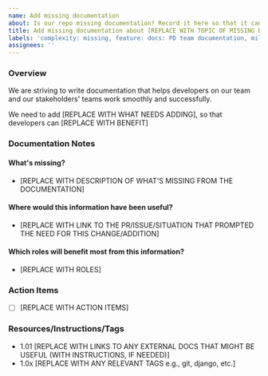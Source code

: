 ```yaml
---
name: Add missing documentation
about: Is our repo missing documentation? Record it here so that it can be added
title: Add missing documentation about [REPLACE WITH TOPIC OF MISSING DOCUMENTATION]
labels: 'complexity: missing, feature: docs: PD team documentation, milestone: missing, role: missing, size: missing'
assignees: ''
---
```


### Overview

We are striving to write documentation that helps developers on our team and our stakeholders' teams work smoothly and successfully.

We need to add [REPLACE WITH WHAT NEEDS ADDING], so that developers can [REPLACE WITH BENEFIT]

### Documentation Notes

#### What's missing?

- [REPLACE WITH DESCRIPTION OF WHAT'S MISSING FROM THE DOCUMENTATION]

#### Where would this information have been useful?

- [REPLACE WITH LINK TO THE PR/ISSUE/SITUATION THAT PROMPTED THE NEED FOR THIS CHANGE/ADDITION]

#### Which roles will benefit most from this information?

- [REPLACE WITH ROLES]

### Action Items

- [ ] [REPLACE WITH ACTION ITEMS]

### Resources/Instructions/Tags

- 1.01 [REPLACE WITH LINKS TO ANY EXTERNAL DOCS THAT MIGHT BE USEFUL (WITH INSTRUCTIONS, IF NEEDED)]
- 1.0x [REPLACE WITH ANY RELEVANT TAGS e.g., git, django, etc.]
